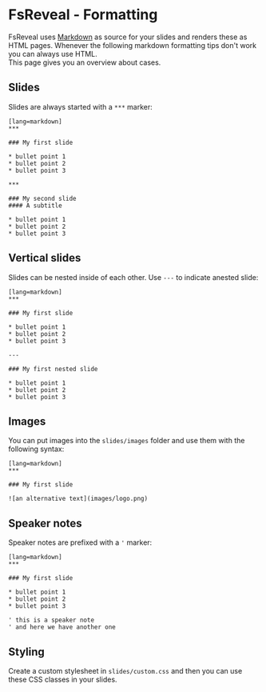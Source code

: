 # FsReveal - Formatting

FsReveal uses [Markdown](http://daringfireball.net/projects/markdown/syntax) as source for your slides and renders these as HTML pages.
Whenever the following markdown formatting tips don't work you can always use HTML.   
This page gives you an overview about cases.

## Slides

Slides are always started with a `***` marker:

    [lang=markdown]
    ***
  
  	### My first slide
  
  	* bullet point 1
  	* bullet point 2
  	* bullet point 3
  
  	***
  
  	### My second slide
  	#### A subtitle
  
  	* bullet point 1
  	* bullet point 2
  	* bullet point 3

## Vertical slides

Slides can be nested inside of each other. Use `---` to indicate anested slide:

    [lang=markdown]
    ***
  
  	### My first slide
  
  	* bullet point 1
  	* bullet point 2
  	* bullet point 3
  
  	---
  
  	### My first nested slide
  
  	* bullet point 1
  	* bullet point 2
  	* bullet point 3

## Images

You can put images into the `slides/images` folder and use them with the following syntax:

    [lang=markdown]
    ***
  
  	### My first slide
  
  	![an alternative text](images/logo.png)

## Speaker notes

Speaker notes are prefixed with a `'` marker:

    [lang=markdown]
    ***
  
  	### My first slide
  
  	* bullet point 1
  	* bullet point 2
  	* bullet point 3
 
    ' this is a speaker note
	' and here we have another one

## Styling

Create a custom stylesheet in `slides/custom.css` and then you can use these CSS classes in your slides.

